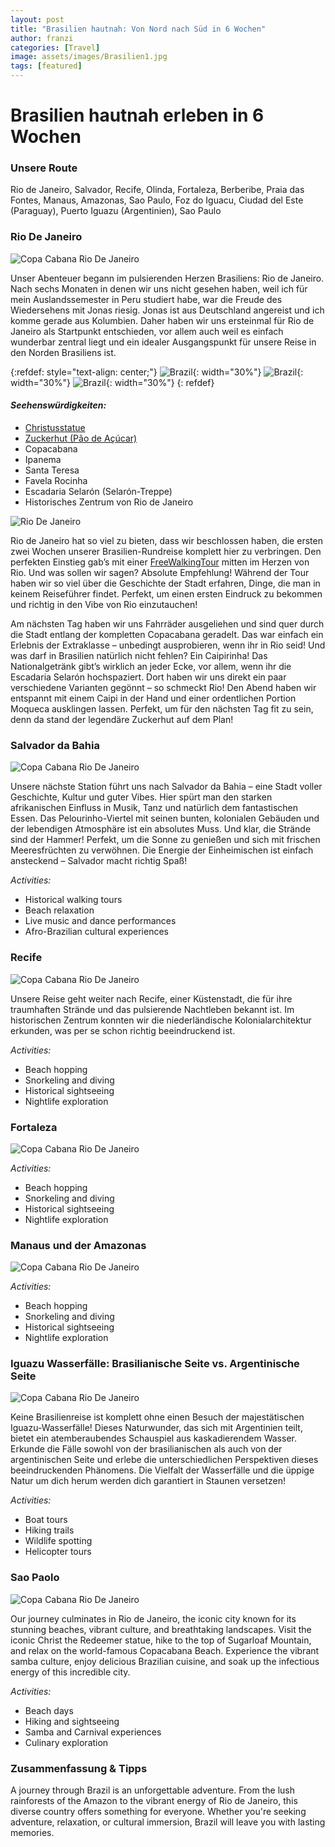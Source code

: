```yaml
---
layout: post
title: "Brasilien hautnah: Von Nord nach Süd in 6 Wochen"
author: franzi
categories: [Travel]
image: assets/images/Brasilien1.jpg
tags: [featured]
---
```


# Brasilien hautnah erleben in 6 Wochen

### Unsere Route
Rio de Janeiro, Salvador, Recife, Olinda, Fortaleza, Berberibe, Praia das Fontes, Manaus, Amazonas, Sao Paulo, Foz do Iguacu, Ciudad del Este (Paraguay), Puerto Iguazu (Argentinien), Sao Paulo


### Rio De Janeiro 
![Copa Cabana Rio De Janeiro](/assets/images/Brasilien2.jpg)

Unser Abenteuer begann im pulsierenden Herzen Brasiliens: Rio de Janeiro. Nach sechs Monaten in denen wir uns nicht gesehen haben, weil ich für mein Auslandssemester in Peru studiert habe, war die Freude des Wiedersehens mit Jonas riesig. Jonas ist aus Deutschland angereist und ich komme gerade aus Kolumbien. Daher haben wir uns ersteinmal für Rio de Janeiro als Startpunkt entschieden, vor allem auch weil es einfach wunderbar zentral liegt und ein idealer Ausgangspunkt für unsere Reise in den Norden Brasiliens ist. 


{:refdef: style="text-align: center;"}
![Brazil](/assets/images/Rio1.jpg){: width="30%"}
![Brazil](/assets/images/Rio2.jpg){: width="30%"}
![Brazil](/assets/images/Rio3.jpg){: width="30%"}
{: refdef}


#### *Seehenswürdigkeiten:*

* <a href="https://www.brasiloo.de/urlaub-reisen/sehenswuerdigkeiten/christus-statue-rio-de-janeiro">Christusstatue</a>
* <a href="https://www.brasiloo.de/urlaub-reisen/sehenswuerdigkeiten/zuckerhut-rio-de-janeiro">Zuckerhut (Pão de Açúcar)</a>
* Copacabana
* Ipanema
* Santa Teresa
* Favela Rocinha
* Escadaria Selarón (Selarón-Treppe)
* Historisches Zentrum von Rio de Janeiro


![Rio De Janeiro](/assets/images/Rio01.jpg)

Rio de Janeiro hat so viel zu bieten, dass wir beschlossen haben, die ersten zwei Wochen unserer Brasilien-Rundreise komplett hier zu verbringen. Den perfekten Einstieg gab’s mit einer <a href="https://www.guruwalk.com/de/walks/40368-die-beste-free-walking-tour-durch-die-innenstadt-und-lapa">FreeWalkingTour</a> mitten im Herzen von Rio. Und was sollen wir sagen? Absolute Empfehlung! Während der Tour haben wir so viel über die Geschichte der Stadt erfahren, Dinge, die man in keinem Reiseführer findet. Perfekt, um einen ersten Eindruck zu bekommen und richtig in den Vibe von Rio einzutauchen! 

Am nächsten Tag haben wir uns Fahrräder ausgeliehen und sind quer durch die Stadt entlang der kompletten Copacabana geradelt. Das war einfach ein Erlebnis der Extraklasse – unbedingt ausprobieren, wenn ihr in Rio seid! Und was darf in Brasilien natürlich nicht fehlen? Ein Caipirinha! Das Nationalgetränk gibt’s wirklich an jeder Ecke, vor allem, wenn ihr die Escadaria Selarón hochspaziert. Dort haben wir uns direkt ein paar verschiedene Varianten gegönnt – so schmeckt Rio! Den Abend haben wir entspannt mit einem Caipi in der Hand und einer ordentlichen Portion Moqueca ausklingen lassen. Perfekt, um für den nächsten Tag fit zu sein, denn da stand der legendäre Zuckerhut auf dem Plan!


### Salvador da Bahia
![Copa Cabana Rio De Janeiro](/assets/images/Salvador1.jpg)

Unsere nächste Station führt uns nach Salvador da Bahia – eine Stadt voller Geschichte, Kultur und guter Vibes. Hier spürt man den starken afrikanischen Einfluss in Musik, Tanz und natürlich dem fantastischen Essen. Das Pelourinho-Viertel mit seinen bunten, kolonialen Gebäuden und der lebendigen Atmosphäre ist ein absolutes Muss. Und klar, die Strände sind der Hammer! Perfekt, um die Sonne zu genießen und sich mit frischen Meeresfrüchten zu verwöhnen. Die Energie der Einheimischen ist einfach ansteckend – Salvador macht richtig Spaß!

*Activities:*
* Historical walking tours
* Beach relaxation
* Live music and dance performances
* Afro-Brazilian cultural experiences

### Recife
![Copa Cabana Rio De Janeiro](/assets/images/Brasilien2.jpg)

Unsere Reise geht weiter nach Recife, einer Küstenstadt, die für ihre traumhaften Strände und das pulsierende Nachtleben bekannt ist. Im historischen Zentrum konnten wir die niederländische Kolonialarchitektur erkunden, was per se schon richtig beeindruckend ist. 


*Activities:*
* Beach hopping
* Snorkeling and diving
* Historical sightseeing
* Nightlife exploration

### Fortaleza
![Copa Cabana Rio De Janeiro](/assets/images/Brasilien2.jpg)



*Activities:*
* Beach hopping
* Snorkeling and diving
* Historical sightseeing
* Nightlife exploration

### Manaus und der Amazonas
![Copa Cabana Rio De Janeiro](/assets/images/Brasilien2.jpg)


*Activities:*
* Beach hopping
* Snorkeling and diving
* Historical sightseeing
* Nightlife exploration

### Iguazu Wasserfälle: Brasilianische Seite vs. Argentinische Seite
![Copa Cabana Rio De Janeiro](/assets/images/Brasilien2.jpg)

Keine Brasilienreise ist komplett ohne einen Besuch der majestätischen Iguazu-Wasserfälle! Dieses Naturwunder, das sich mit Argentinien teilt, bietet ein atemberaubendes Schauspiel aus kaskadierendem Wasser. Erkunde die Fälle sowohl von der brasilianischen als auch von der argentinischen Seite und erlebe die unterschiedlichen Perspektiven dieses beeindruckenden Phänomens. Die Vielfalt der Wasserfälle und die üppige Natur um dich herum werden dich garantiert in Staunen versetzen!

*Activities:*
* Boat tours
* Hiking trails
* Wildlife spotting
* Helicopter tours

### Sao Paolo 
![Copa Cabana Rio De Janeiro](/assets/images/Brasilien2.jpg)

Our journey culminates in Rio de Janeiro, the iconic city known for its stunning beaches, vibrant culture, and breathtaking landscapes. Visit the iconic Christ the Redeemer statue, hike to the top of Sugarloaf Mountain, and relax on the world-famous Copacabana Beach. Experience the vibrant samba culture, enjoy delicious Brazilian cuisine, and soak up the infectious energy of this incredible city.

*Activities:*
* Beach days
* Hiking and sightseeing
* Samba and Carnival experiences
* Culinary exploration

### Zusammenfassung & Tipps 
A journey through Brazil is an unforgettable adventure. From the lush rainforests of the Amazon to the vibrant energy of Rio de Janeiro, this diverse country offers something for everyone. Whether you're seeking adventure, relaxation, or cultural immersion, Brazil will leave you with lasting memories.
